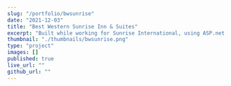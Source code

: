 ```yaml
---
slug: "/portfolio/bwsunrise"
date: "2021-12-03"
title: "Best Western Sunrise Inn & Suites"
excerpt: "Built while working for Sunrise International, using ASP.net webforms."
thumbnail: "./thumbnails/bwsunrise.png"
type: "project"
images: []
published: true
live_url: ""
github_url: ""
---
```


